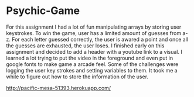 # Psychic-Game

For this assignment I had a lot of fun manipulating arrays by storing user keystrokes. To win the game, user has a limited amount of guesses from a-z. For each letter guessed correctly, the user is awared a point and once all the guesses are exhausted, the user loses. I finished early on this assignment and decided to add a header with a youtube link to a visual. I learned a lot trying to put the video in the foreground and even put in google fonts to make game a arcade feel. Some of the challenges were logging the user key strokes and setting variables to them. It took me a while to figure out how to store the information of the user.

http://pacific-mesa-51393.herokuapp.com/
